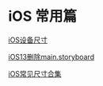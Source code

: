 # iOS 常用篇

[iOS设备尺寸](./iOS设备尺寸.md)

[iOS13删除main.storyboard](./iOS13删除main.storyboard.md)

[iOS常见尺寸合集](./iOS常见尺寸合集.md)
